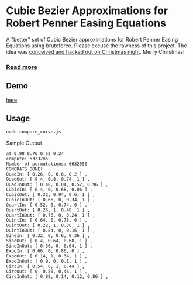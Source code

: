 # Cubic Bezier Approximations for Robert Penner Easing Equations

A "better" set of Cubic Bezier approximations for Robert Penner Easing Equations using bruteforce. Please excuse the rawness of this project. The idea was [conceived and hacked out on Christmas night](https://gist.github.com/zz85/2a0e4a0b944ec89aa5eb). Merry Christmas!

### [Read more](http://www.lab4games.net/zz85/blog/2014/12/26/better-cubic-bezier-approximations-for-robert-penner-easing-equations/)

## Demo
[here](https://zz85.github.io/cubic-bezier-approximations/test_curves.html)

## Usage
```sh
node compare_curve.js
```

Sample Output

```
at 0.98 0.76 0.52 0.24
compute: 53232ms
Number of permutations: 6632550
CONGRATS DONE!
QuadIn: [ 0.26, 0, 0.6, 0.2 ] ,
QuadOut: [ 0.4, 0.8, 0.74, 1 ] ,
QuadInOut: [ 0.48, 0.04, 0.52, 0.96 ] ,
CubicIn: [ 0.4, 0, 0.68, 0.06 ] ,
CubicOut: [ 0.32, 0.94, 0.6, 1 ] ,
CubicInOut: [ 0.66, 0, 0.34, 1 ] ,
QuartIn: [ 0.52, 0, 0.74, 0 ] ,
QuartOut: [ 0.26, 1, 0.48, 1 ] ,
QuartInOut: [ 0.76, 0, 0.24, 1 ] ,
QuintIn: [ 0.64, 0, 0.78, 0 ] ,
QuintOut: [ 0.22, 1, 0.36, 1 ] ,
QuintInOut: [ 0.84, 0, 0.16, 1 ] ,
SineIn: [ 0.32, 0, 0.6, 0.36 ] ,
SineOut: [ 0.4, 0.64, 0.68, 1 ] ,
SineInOut: [ 0.36, 0, 0.64, 1 ] ,
ExpoIn: [ 0.66, 0, 0.86, 0 ] ,
ExpoOut: [ 0.14, 1, 0.34, 1 ] ,
ExpoInOut: [ 0.9, 0, 0.1, 1 ] ,
CircIn: [ 0.54, 0, 1, 0.44 ] ,
CircOut: [ 0, 0.56, 0.46, 1 ] ,
CircInOut: [ 0.88, 0.14, 0.12, 0.86 ] ,
```